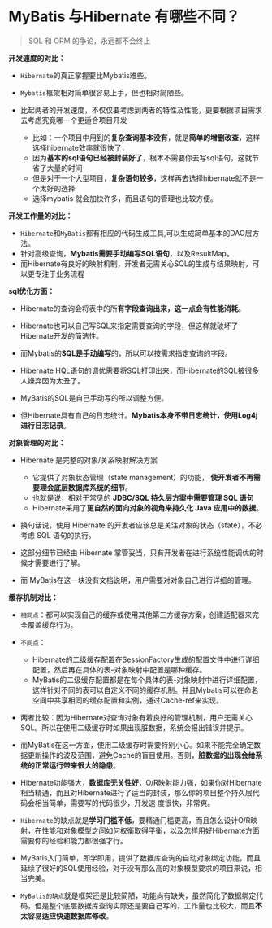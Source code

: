 # MyBatis 与Hibernate 有哪些不同？

> SQL 和 ORM 的争论，永远都不会终⽌ 

**开发速度的对⽐：** 

- `Hibernate`的真正掌握要⽐Mybatis难些。
- `Mybatis`框架相对简单很容易上⼿，但也相对简陋些。 

- ⽐起两者的开发速度，不仅仅要考虑到两者的特性及性能，更要根据项⽬需求去考虑究竟哪⼀个更适合项⽬开发
  - ⽐如：⼀个项⽬中⽤到的**复杂查询基本没有**，就是**简单的增删改查**，这样选择hibernate效率就很快了，
  - 因为**基本的sql语句已经被封装好了**，根本不需要你去写sql语句，这就节省了⼤量的时间
  - 但是对于⼀个⼤型项⽬，**复杂语句较多**，这样再去选择hibernate就不是⼀个太好的选择
  - 选择mybatis 就会加快许多，⽽且语句的管理也⽐较⽅便。 

**开发⼯作量的对⽐：** 

- `Hibernate`和`MyBatis`都有相应的代码⽣成⼯具,可以⽣成简单基本的DAO层⽅法。
- 针对⾼级查询，**Mybatis需要⼿动编写SQL语句**，以及ResultMap。
- ⽽Hibernate有良好的映射机制，开发者⽆需关⼼SQL的⽣成与结果映射，可以更专注于业务流程 

**sql优化⽅⾯：** 

- Hibernate的查询会将表中的所**有字段查询出来，这⼀点会有性能消耗**。
- Hibernate也可以⾃⼰写SQL来指定需要查询的字段，但这样就破坏了Hibernate开发的简洁性。
- ⽽Mybatis的**SQL是⼿动编写**的，所以可以按需求指定查询的字段。 

- Hibernate HQL语句的调优需要将SQL打印出来，⽽Hibernate的SQL被很多⼈嫌弃因为太丑了。 

- MyBatis的SQL是⾃⼰⼿动写的所以调整⽅便。
- 但Hibernate具有⾃⼰的⽇志统计。**Mybatis本身不带⽇志统计，使⽤Log4j进⾏⽇志记录**。 

**对象管理的对⽐：** 

- Hibernate 是完整的对象/关系映射解决⽅案
  - 它提供了对象状态管理（state management）的功能， **使开发者不再需要理会底层数据库系统的细节**。
  - 也就是说，相对于常⻅的 **JDBC/SQL 持久层⽅案中需要管理 SQL 语句**
  - Hibernate采⽤了**更⾃然的⾯向对象的视⻆来持久化 Java 应⽤中的数据**。 

- 换句话说，使⽤ Hibernate 的开发者应该总是关注对象的状态（state），不必考虑 SQL 语句的执⾏。 

- 这部分细节已经由 Hibernate 掌管妥当，只有开发者在进⾏系统性能调优的时候才需要进⾏了解。
- ⽽ MyBatis在这⼀块没有⽂档说明，⽤户需要对对象⾃⼰进⾏详细的管理。 

**缓存机制对⽐：** 

- `相同点`：都可以实现⾃⼰的缓存或使⽤其他第三⽅缓存⽅案，创建适配器来完全覆盖缓存⾏为。

- `不同点`：
  - Hibernate的⼆级缓存配置在SessionFactory⽣成的配置⽂件中进⾏详细配置，然后再在具体的表-对象映射中配置是哪种缓存。 
  - MyBatis的⼆级缓存配置都是在每个具体的表-对象映射中进⾏详细配置，这样针对不同的表可以⾃定义不同的缓存机制。并且Mybatis可以在命名空间中共享相同的缓存配置和实例，通过Cache-ref来实现。

- 两者⽐较：因为Hibernate对查询对象有着良好的管理机制，⽤户⽆需关⼼SQL。所以在使⽤⼆级缓存时如果出现脏数据，系统会报出错误并提示。 
- ⽽MyBatis在这⼀⽅⾯，使⽤⼆级缓存时需要特别⼩⼼。如果不能完全确定数据更新操作的波及范围，避免Cache的盲⽬使⽤。否则，**脏数据的出现会给系统的正常运⾏带来很⼤的隐患**。 

- Hibernate功能强⼤，**数据库⽆关性好**，O/R映射能⼒强，如果你对Hibernate相当精通，⽽且对Hibernate进⾏了适当的封装，那么你的项⽬整个持久层代码会相当简单，需要写的代码很少，开发速 度很快，⾮常爽。 

- `Hibernate`的缺点就是**学习⻔槛不低**，要精通⻔槛更⾼，⽽且怎么设计O/R映射，在性能和对象模型之间如何权衡取得平衡，以及怎样⽤好Hibernate⽅⾯需要你的经验和能⼒都很强才⾏。 

- MyBatis⼊⻔简单，即学即⽤，提供了数据库查询的⾃动对象绑定功能，⽽且延续了很好的SQL使⽤经验，对于没有那么⾼的对象模型要求的项⽬来说，相当完美。 

- `MyBatis的缺点`就是框架还是⽐较简陋，功能尚有缺失，虽然简化了数据绑定代码，但是整个底层数据库查询实际还是要⾃⼰写的，⼯作量也⽐较⼤，⽽且**不太容易适应快速数据库修改**。 

